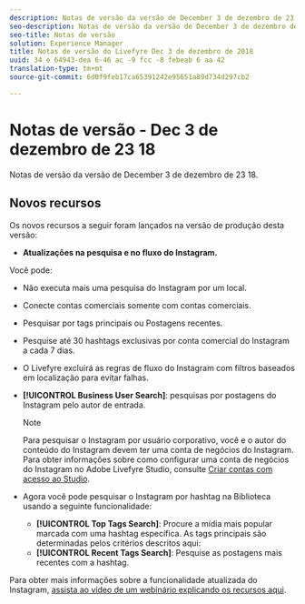 ```yaml
---
description: Notas de versão da versão de December 3 de dezembro de 23 18.
seo-description: Notas de versão da versão de December 3 de dezembro de 23 18.
seo-title: Notas de versão
solution: Experience Manager
title: Notas de versão do Livefyre Dec 3 de dezembro de 2018
uuid: 34 e 64943-dea 6-46 ac -9 fcc -8 febeab 6 aa 42
translation-type: tm+mt
source-git-commit: 6d0f9feb17ca65391242e95651a89d734d297cb2

---
```



# Notas de versão - Dec 3 de dezembro de 23 18

Notas de versão da versão de December 3 de dezembro de 23 18.

## Novos recursos

Os novos recursos a seguir foram lançados na versão de produção desta versão:

* **Atualizações na pesquisa e no fluxo do Instagram.**

Você pode:

* Não executa mais uma pesquisa do Instagram por um local.
* Conecte contas comerciais somente com contas comerciais.
* Pesquisar por tags principais ou Postagens recentes.
* Pesquise até 30 hashtags exclusivas por conta comercial do Instagram a cada 7 dias.

* O Livefyre excluirá as regras de fluxo do Instagram com filtros baseados em localização para evitar falhas.
* **[!UICONTROL Business User Search]**: pesquisas por postagens do Instagram pelo autor de entrada.

   >[!NOTE]
   >
   >Para pesquisar o Instagram por usuário corporativo, você e o autor do conteúdo do Instagram devem ter uma conta de negócios do Instagram. Para obter informações sobre como configurar uma conta de negócios do Instagram no Adobe Livefyre Studio, consulte [Criar contas com acesso ao Studio](/help/using/c-users-creating-accounts-with-studio-access/t-configure-social-accout-instagram/c-about-instagram-accounts.md#c_about_instagram_accounts).

* Agora você pode pesquisar o Instagram por hashtag na Biblioteca usando a seguinte funcionalidade:

   * **[!UICONTROL Top Tags Search]**: Procure a mídia mais popular marcada com uma hashtag específica. As tags principais são determinadas pelos critérios descritos aqui: [](https://developers.facebook.com/docs/instagram-api/reference/hashtag/top-media)
   * **[!UICONTROL Recent Tags Search]**: Pesquise as postagens mais recentes com a hashtag.

Para obter mais informações sobre a funcionalidade atualizada do Instagram, [assista ao vídeo de um webinário explicando os recursos aqui](https://youtu.be/wRkGc3obaOA).
